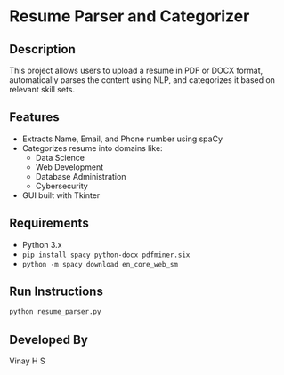 
# Resume Parser and Categorizer

## Description
This project allows users to upload a resume in PDF or DOCX format, automatically parses the content using NLP, and categorizes it based on relevant skill sets.

## Features
- Extracts Name, Email, and Phone number using spaCy
- Categorizes resume into domains like:
  - Data Science
  - Web Development
  - Database Administration
  - Cybersecurity
- GUI built with Tkinter

## Requirements
- Python 3.x
- `pip install spacy python-docx pdfminer.six`
- `python -m spacy download en_core_web_sm`

## Run Instructions
```bash
python resume_parser.py
```

## Developed By
Vinay H S
